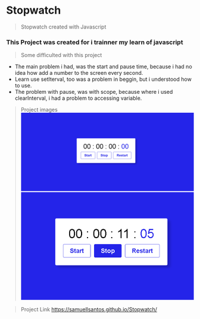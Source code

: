# Stopwatch
 > Stopwatch created  with Javascript
### This Project was created for i trainner my learn of javascript

> Some difficulted with this project
* The main problem i had, was the start and pause time, because i had no idea how add a number to the screen every second.
* Learn use setIterval, too was a problem in beggin, but i understood how to use.
* The problem with pause, was with scope, because where i used clearInterval, i had a problem to accessing variable.

> Project images
![Project](ProjectImage.png)
![Timer](Timer.png)

> Project Link
> https://samuellsantos.github.io/Stopwatch/
